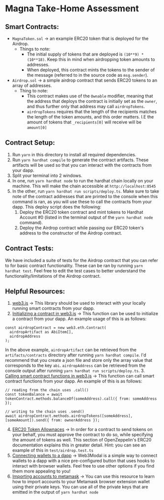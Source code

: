 # Magna Take-Home Assessment

## Smart Contracts:
- `MagnaToken.sol` -> an example ERC20 token that is deployed for the Airdrop.
  - Things to note:
    - The initial supply of tokens that are deployed is `(10**9) * (10**18)`. Keep this in mind when airdropping token amounts to addresses.
    - When deployed, this contract mints the tokens to the sender of the message (referred to in the source code as `msg.sender`).
- `Airdrop.sol` -> a simple airdrop contract that sends ERC20 tokens to an array of addresses.
  - Thing to note:
    - This contract makes use of the `Ownable` modifier, meaning that the address that deploys the contract is initially set as the `owner`, and thus further only that address may call `airdropTokens`.
    - `airdropTokens` requires that the length of the recipients matches the length of the token amounts, and this order matters. I.E the amount of tokens that `_recipients[0]` will receive will be `amount[0]`

## Contract Setup:
1. Run `yarn` in this directory to install all required dependencies.
2. Run `yarn hardhat compile` to generate the contract artifacts. These artifacts will be used so that you can interact with the contracts from your dapp.
3. Split your terminal into 2 windows. 
4. In one, run `yarn hardhat node` to run the hardhat chain locally on your machine. This will make the chain accessible at `http://localhost:8545`
5. In the other, run `yarn hardhat run scripts/deploy.ts`. Make sure to take note of the contract addresses that are printed to the console when this command is ran, as you will use these to call the contracts from your dapp. This deploy script does the following:
   1. Deploy the ERC20 token contract and mint tokens to Hardhat Account #0 (listed in the terminal output of the `yarn hardhat node` command).
   2. Deploy the Airdrop contract while passing our ERC20 token's address to the constructor of the Airdrop contract.

## Contract Tests:
We have included a suite of tests for the Airdrop contract that you can refer to for basic contract functionality. These can be ran by running `yarn hardhat test`. Feel free to edit the test cases to better understand the functionality/limitations of the Airdrop contract.

## Helpful Resources:
1. [web3.js](https://web3js.readthedocs.io/en/v1.8.0/) -> This library should be used to interact with your locally running smart contracts from your dapp.
2. [Initializing a contract in web3.js](https://web3js.readthedocs.io/en/v1.2.11/web3-eth-contract.html#new-contract) -> This function can be used to initialize a contract from your dapp. An example usage of this is as follows:

```
const airdropContract = new web3.eth.Contract(
  airdropArtifact as AbiItem[],
  airdropAddress
);
```
In the above example, `airdropArtifact` can be retrieved from the `artifacts/contracts` directory after running `yarn hardhat compile`. I'd recommend that you create a json file and store only the array value that corresponds to the key `abi`. `airdropAddress` can be retrieved from the console output after running `yarn hardhat run scripts/deploy.ts`.
3. [Calling smart contract functions in web3.js](https://web3js.readthedocs.io/en/v1.2.11/web3-eth-contract.html#id26) -> This function can call smart contract functions from your dapp. An example of this is as follows:

```
// reading from the chain uses .call()
const tokenBalance = await tokenContract.methods.balanceOf(someAddress).call({ from: someAddress });

// writing to the chain uses .send()
await airdropContract.methods.airdropTokens([someAddress], [someAmount]).send({ from: ownerAddress });
```
4. [ERC20 Token Allownaces](https://docs.openzeppelin.com/contracts/2.x/api/token/erc20#IERC20-allowance-address-address-) -> In order for a contract to send tokens on your behalf, you must approve the contract to do so, while specifying the amount of tokens as well. This section of OpenZeppelin's ERC20 documentation explains this in greater detail. Hint: you can see an example of this in `test/airdrop.test.ts`
5. [Connecting wallets to a dapp](https://github.com/WalletConnect/web3modal/blob/V2/docs/react.md) -> Web3Modal is a simple way to connect wallets to a dapp with a nice pre-configured button that uses hooks to interact with browser wallets. Feel free to use other options if you find them more appealing to you!
6. [Importing accounts to metamask](https://metamask.zendesk.com/hc/en-us/articles/360015489331-How-to-import-an-account) -> You can use this resource to learn how to import accounts to your Metamask browser extension wallet using their private keys. You can use all of the private keys that are emitted in the output of `yarn hardhat node`